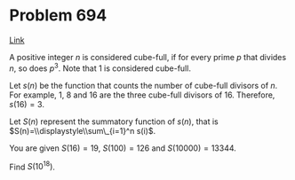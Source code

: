 # Problem 694

[Link](https://projecteuler.net/problem=694)

A positive integer $n$ is considered cube-full, if for every prime $p$ that divides $n$, so does $p^3$. Note that $1$ is considered cube-full. 

Let $s(n)$ be the function that counts the number of cube-full divisors of $n$. For example, $1$, $8$ and $16$ are the three cube-full divisors of $16$. Therefore, $s(16)=3$. 

Let $S(n)$ represent the summatory function of $s(n)$, that is $S(n)=\\displaystyle\\sum\_{i=1}^n s(i)$. 

You are given $S(16) = 19$, $S(100) = 126$ and $S(10000) = 13344$. 

Find $S(10^{18})$.